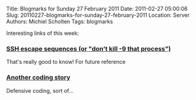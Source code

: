 Title: Blogmarks for Sunday 27 February 2011
Date: 2011-02-27 05:00:06
Slug: 20110227-blogmarks-for-sunday-27-february-2011
Location: Server
Authors: Michiel Scholten
Tags: blogmarks

<p>Interesting links of this week:</p>
<h3><a href="http://grack.com/blog/2011/02/23/ssh-escape-sequences-or-dont-kill-9-that-process/">SSH escape sequences (or "don't kill -9 that process")</a></h3>
<p>That's really good to know! For future reference</p>
<h3><a href="http://dfan.org/writing/coding.html">Another coding story</a></h3>
<p>Defensive coding, sort of...</p>
